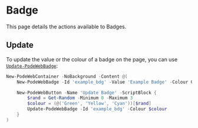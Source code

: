 # Badge

This page details the actions available to Badges.

## Update

To update the value or the colour of a badge on the page, you can use [`Update-PodeWebBadge`](../../../Functions/Actions/Update-PodeWebBadge):

```powershell
New-PodeWebContainer -NoBackground -Content @(
    New-PodeWebBadge -Id 'example_bdg' -Value 'Example Badge' -Colour Green

    New-PodeWebButton -Name 'Update Badge' -ScriptBlock {
        $rand = Get-Random -Minimum 0 -Maximum 3
        $colour = (@('Green', 'Yellow', 'Cyan'))[$rand]
        Update-PodeWebBadge -Id 'example_bdg' -Colour $colour
    }
)
```
